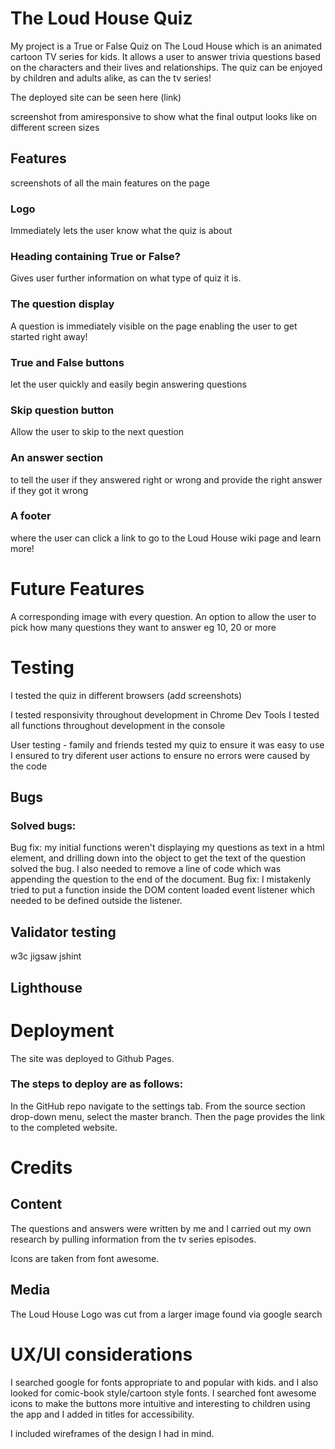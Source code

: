 # The Loud House Quiz
My project is a True or False Quiz on The Loud House which is an animated cartoon TV series for kids. It allows a user to answer trivia questions based on the characters and their lives and relationships. The quiz can be enjoyed by children and adults alike, as can the tv series!

The deployed site can be seen here (link)

screenshot from amiresponsive to show what the final output looks like on different screen sizes

## Features
screenshots of all the main features on the page

### Logo
Immediately lets the user know what the quiz is about
### Heading containing True or False?
Gives user further information on what type of quiz it is.
### The question display
A question is immediately visible on the page enabling the user to get started right away!
### True and False buttons
let the user quickly and easily begin answering questions
### Skip question button
Allow the user to skip to the next question
### An answer section 
to tell the user if they answered right or wrong and provide the right answer if they got it wrong
### A footer 
where the user can click a link to go to the Loud House wiki page and learn more!

# Future Features
A corresponding image with every question.
An option to allow the user to pick how many questions they want to answer eg 10, 20 or more

# Testing
I tested the quiz in different browsers (add screenshots)

I tested responsivity throughout development in Chrome Dev Tools
I tested all functions throughout development in the console

User testing - family and friends tested my quiz to ensure it was easy to use
I ensured to try diferent user actions to ensure no errors were caused by the code

## Bugs
### Solved bugs: 
Bug fix: my initial functions weren't displaying my questions as text in a html element, and drilling down into the object to get the text of the question solved the bug. I also needed to remove a line of code which was appending the question to the end of the document.
Bug fix: I mistakenly tried to put a function inside the DOM content loaded event listener which needed to be defined outside the listener.

## Validator testing 
w3c jigsaw jshint 
## Lighthouse

# Deployment 
The site was deployed to Github Pages.
### The steps to deploy are as follows:
In the GitHub repo navigate to the settings tab.
From the source section drop-down menu, select the master branch.
Then the page provides the link to the completed website.

# Credits
## Content 
The questions and answers were written by me and I carried out my own research by pulling information from the tv series episodes. 

Icons are taken from font awesome.
## Media 
The Loud House Logo was cut from a larger image found via google search

# UX/UI considerations
I searched google for fonts appropriate to and popular with kids. and I also looked for comic-book style/cartoon style fonts.
I searched font awesome icons to make the buttons more intuitive and interesting to children using the app and I added in titles for accessibility. 

I included wireframes of the design I had in mind.